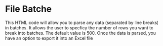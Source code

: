 # File Batche
This HTML code will allow you to parse any data (separated by line breaks) in batches.
It allows the user to specficy the number of rows you want to break into batches. 
The default value is 500. Once the data is parsed, you have an option to export it into an Excel file
